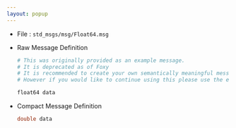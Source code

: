 ```yaml
---
layout: popup
---
```


- File : `std_msgs/msg/Float64.msg`
- Raw Message Definition

  ```py
  # This was originally provided as an example message.
  # It is deprecated as of Foxy
  # It is recommended to create your own semantically meaningful message.
  # However if you would like to continue using this please use the equivalent in example_msgs.

  float64 data
  ```

- Compact Message Definition

  ```c
  double data
  ```
